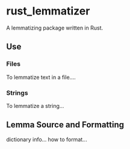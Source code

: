 # rust_lemmatizer
A lemmatizing package written in Rust.

## Use
### Files
To lemmatize text in a file....

### Strings
To lemmatize a string...

## Lemma Source and Formatting
dictionary info...
how to format...


